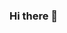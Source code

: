 ### Hi there 👋

<!--
**kartikeya649/kartikeya649** is a ✨ _special_ ✨ repository because its `README.md` (this file) appears on your GitHub profile.

Here are some ideas to get you started:

- 🔭 I’m currently working on My Own WebSite
- 🌱 I’m currently learning MatheMatics for ML
- 👯 I’m currently contributing on Aalsi CodeMan
- 💬 Ask me about Data Science
- 📫 How to reach me: Instagram,Facebook,Linkedin
- ⚡ Fun fact: I'm very Lazy programmer
-->
